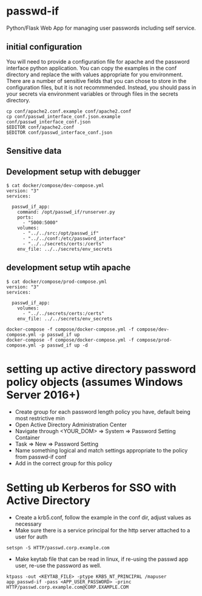 # passwd-if

Python/Flask Web App for managing user passwords including self service.

## initial configuration

You will need to provide a configuration file for apache and the password interface python application. You can copy the examples in the conf directory and replace the <PLACEHOLDERS> with values appropriate for you environment.  There are a number of sensitive fields that you can chose to store in the configuration files, but it is not recommmended.  Instead, you should pass in your secrets via environment variables or through files in the secrets directory.

```
cp conf/apache2.conf.example conf/apache2.conf
cp conf/passwd_interface_conf.json.example conf/passwd_interface_conf.json
$EDITOR conf/apache2.conf
$EDITOR conf/passwd_interface_conf.json
```
## Sensitive data

## Development setup with debugger

```
$ cat docker/compose/dev-compose.yml
version: "3"
services:

  passwd_if_app:
    command: /opt/passwd_if/runserver.py
    ports:
      - "5000:5000"
    volumes:
      - "../../src:/opt/passwd_if"
      - "../../conf:/etc/password_interface"
      - "../../secrets/certs:/certs"
    env_file: ../../secrets/env_secrets
```

## development setup wtih apache
```
$ cat docker/compose/prod-compose.yml
version: "3"
services:

  passwd_if_app:
    volumes:
      - "../../secrets/certs:/certs"
    env_file: ../../secrets/env_secrets
```

```
docker-compose -f compose/docker-compose.yml -f compose/dev-compose.yml -p passwd_if up
docker-compose -f compose/docker-compose.yml -f compose/prod-compose.yml -p passwd_if up -d
```

# setting up active directory password policy objects (assumes Windows Server 2016+)
- Create group for each password length policy you have, default being most restrictive min
- Open Active Directory Administration Center
- Navigate through <YOUR_DOM> => System => Password Setting Container
- Task => New => Password Setting
- Name something logical and match settings appropriate to the policy from passwd-if conf
- Add in the correct group for this policy

# Setting ub Kerberos for SSO with Active Directory
- Create a krb5.conf, follow the example in the conf dir, adjust values as necessary
- Make sure there is a service principal for the http server attached to a user for auth 
```
setspn -S HTTP/passwd.corp.example.com
```
- Make keytab file that can be read in linux, if re-using the passwd app user, re-use the password as well.
```
ktpass -out <KEYTAB_FILE> -ptype KRB5_NT_PRINCIPAL /mapuser app_passwd-if -pass <APP_USER_PASSWORD> -princ HTTP/passwd.corp.example.com@CORP.EXAMPLE.COM
```
